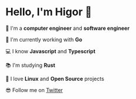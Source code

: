 # Hello, I'm Higor 👋

👷 I'm a __computer engineer__ and __software engineer__

🔭 I'm currently working with __Go__

💻 I know __Javascript__ and __Typescript__

📚 I'm studying __Rust__

🐧 I love __Linux__ and __Open Source__ projects

😎 Follow me on [Twitter](https://twitter.com/HigorRozan)

<!--
**hrozan/hrozan** is a ✨ _special_ ✨ repository because its `README.md` (this file) appears on your GitHub profile.

Here are some ideas to get you started:

- 🔭 I’m currently working on ...
- 🌱 I’m currently learning ...
- 👯 I’m looking to collaborate on ...
- 🤔 I’m looking for help with ...
- 💬 Ask me about ...
- 📫 How to reach me: ...
- 😄 Pronouns: ...
- ⚡ Fun fact: ...
-->
